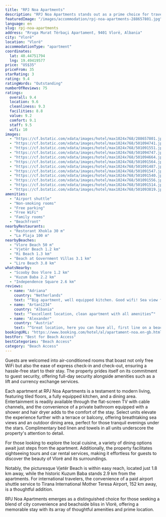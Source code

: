 ```yaml
---
title: "RPJ Noa Apartments"
description: "RPJ Noa Apartments stands out as a prime choice for travelers seeking comfort and convenience in the heart of Vlorë, merely a stone's throw away from the pristine Vlore Beach."
featuredImage: "/images/accommodation/rpj-noa-apartments-288657801.jpg"
language: en
slug: rpj-noa-apartments
address: "Rruga Murat Tërbaçi Apartament, 9401 Vlorë, Albania"
city: "Vlorë"
location: "Vlorë"
accommodationType: "apartment"
coordinates:
  lat: 40.44751794
  lng: 19.49419577
price: "US$35"
priceFrom: 35
starRating: 3
rating: 9.4
ratingWords: "Outstanding"
numberOfReviews: 75
ratings:
  overall: 9.4
  location: 9.6
  cleanliness: 9.3
  facilities: 8.8
  value: 9.2
  comfort: 9.1
  staff: 9.5
  wifi: 10
images:
  - "https://cf.bstatic.com/xdata/images/hotel/max1024x768/288657801.jpg?k=ac2d4ff2f6d77c79c06f2d93af5ddce5236429cd0ebf37045fd705371198c1ed&o=&hp=1"
  - "https://cf.bstatic.com/xdata/images/hotel/max1024x768/501094741.jpg?k=e1202dbecffc892003025100d46a28a342a3456f8401a867e7296f3eea174d0b&o=&hp=1"
  - "https://cf.bstatic.com/xdata/images/hotel/max1024x768/501091551.jpg?k=21cebba5c8308431d1c2d35646f4eb92f09be17585ea11119b285d98042b7acf&o=&hp=1"
  - "https://cf.bstatic.com/xdata/images/hotel/max1024x768/501094747.jpg?k=63817898a2a49ce741f43d033654b63e76e3c47a6c1d85dd79c007aa15eae7a5&o=&hp=1"
  - "https://cf.bstatic.com/xdata/images/hotel/max1024x768/501094664.jpg?k=ba2af653913614dc7062258da400a93542a3d64e2cb9b7e5fa889c5a03558f60&o=&hp=1"
  - "https://cf.bstatic.com/xdata/images/hotel/max1024x768/501091564.jpg?k=ce4a4379914afdc5a4b64d1bf8d1d45776a7dfa3c9b7caa7594990cb5edd9233&o=&hp=1"
  - "https://cf.bstatic.com/xdata/images/hotel/max1024x768/501091487.jpg?k=709a32a47c4a62ce6f86052dfbd9c494bc431d8eb30360d112e1711552a53783&o=&hp=1"
  - "https://cf.bstatic.com/xdata/images/hotel/max1024x768/501091547.jpg?k=b95faccb9f3c49e372653e41a97a3d34005e6143290b7d01ea746b4c82a984ab&o=&hp=1"
  - "https://cf.bstatic.com/xdata/images/hotel/max1024x768/501091540.jpg?k=68713eb1862a2c3d1f0a5d86f5d71cbb406295a8c41d9b5a456cfdc25518964f&o=&hp=1"
  - "https://cf.bstatic.com/xdata/images/hotel/max1024x768/501091556.jpg?k=b23a272f7569a647adeb5bb42da61fa17fe8b8e37c3ef60474fec48bbd31f2ea&o=&hp=1"
  - "https://cf.bstatic.com/xdata/images/hotel/max1024x768/501091514.jpg?k=f524bb33a38651848b228c45d8762028edf47fd4db5ce4740e159c11bed46d39&o=&hp=1"
  - "https://cf.bstatic.com/xdata/images/hotel/max1024x768/501093819.jpg?k=5864d2b8f3d31f21948a2af5899cc60b36014552358b8ec95d5d1420add638f8&o=&hp=1"
amenities:
  - "Airport shuttle"
  - "Non-smoking rooms"
  - "Free parking"
  - "Free WiFi"
  - "Family rooms"
  - "Beachfront"
nearbyRestaurants:
  - "Restorant Xhokla 30 m"
  - "La Plaja 100 m"
nearbyBeaches:
  - "Vlore Beach 50 m"
  - "Vjetër Beach 1.2 km"
  - "Ri Beach 1.3 km"
  - "Beach at Government Villas 3.1 km"
  - "Liro Beach 3.8 km"
whatsNearby:
  - "Scooby Doo Vlore 1.2 km"
  - "Kuzum Baba 2.2 km"
  - "Independence Square 2.6 km"
reviews:
  - name: "Adriana"
    country: "Netherlands"
    text: "“Big apartment, well equipped kitchen. Good wifi! Sea view from the balcony is great!!”"
  - name: "Artan1234"
    country: "Albania"
    text: "“excellent location, clean apartment with all amenities”"
  - name: "Alexander"
    country: "Austria"
    text: "“Great location, here you can have all, first line on a beach, at the same time if you want to get breakfast, all what you need just to go downstairs. There are more then 30 different restaurants near.”"
bookingURL: "https://www.booking.com/hotel/al/apartament-noa.en-gb.html?aid=8035640"
bestFor: "Best for Beach Access"
bestCategories: "Beach Access"
category: "Beach Access"
---
```


Guests are welcomed into air-conditioned rooms that boast not only free WiFi but also the ease of express check-in and check-out, ensuring a hassle-free start to their stay. The property prides itself on its commitment to guest security, offering full-day security alongside amenities such as a lift and currency exchange services.

Each apartment at RPJ Noa Apartments is a testament to modern living, featuring tiled floors, a fully equipped kitchen, and a dining area. Entertainment is readily available through the flat-screen TV with cable channels, and the convenience of a private bathroom equipped with a shower and hair dryer adds to the comfort of the stay. Select units elevate the experience further with a terrace or balcony, offering breathtaking sea views and an outdoor dining area, perfect for those tranquil evenings under the stars. Complimentary bed linen and towels in all units underscore the property's attention to detail.

For those looking to explore the local cuisine, a variety of dining options await just steps from the apartment. Additionally, the property facilitates sightseeing tours and car rental services, making it effortless for guests to discover the beauty of Vlorë and its surroundings.

Notably, the picturesque Vjetër Beach is within easy reach, located just 1.8 km away, while the historic Kuzum Baba stands 2.9 km from the apartments. For international travelers, the convenience of a paid airport shuttle service to Tirana International Mother Teresa Airport, 152 km away, is a thoughtful addition.

RPJ Noa Apartments emerges as a distinguished choice for those seeking a blend of city convenience and beachside bliss in Vlorë, offering a memorable stay with its array of thoughtful amenities and prime location.